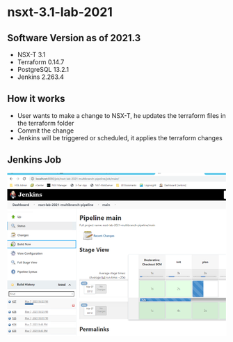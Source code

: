 # nsxt-3.1-lab-2021

## Software Version as of 2021.3
- NSX-T 3.1
- Terraform 0.14.7
- PostgreSQL 13.2.1
- Jenkins 2.263.4

## How it works
- User wants to make a change to NSX-T, he updates the terraform files in the terraform folder
- Commit the change
- Jenkins will be triggered or scheduled, it applies the terraform changes

## Jenkins Job
![Jenkins job](docs/Picture1.png)
